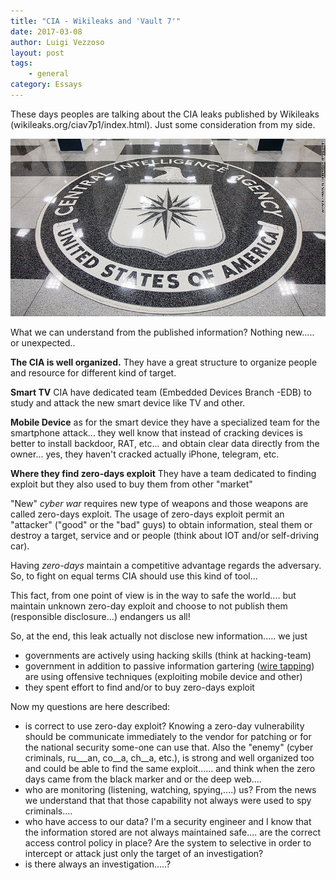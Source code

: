 ```yaml
---
title: "CIA - Wikileaks and 'Vault 7'"
date: 2017-03-08
author: Luigi Vezzoso
layout: post
tags: 
    - general
category: Essays
---
```


These days peoples are talking about the CIA leaks published by Wikileaks (wikileaks.org/ciav7p1/index.html). Just some consideration from my side.

![cia](assets/postimages/cia.jpg)

What we can understand from the published information? Nothing new..... or unexpected..


**The CIA is well organized.**
They have a great structure to organize people and resource for different kind of target.
	


**Smart TV**
CIA have dedicated team (Embedded Devices Branch -EDB) to study and attack the new smart device like TV and other.

**Mobile Device**
as for the smart device they have a specialized team for the smartphone attack... they well know that instead of cracking devices is better to install backdoor, RAT, etc... and obtain clear data directly from the owner... yes, they haven't cracked actually iPhone, telegram, etc.

**Where they find zero-days exploit**
They have a team dedicated to finding exploit but they also used to buy them from other "market"

"New" *cyber war* requires new type of weapons and those weapons are called zero-days exploit. The usage of zero-days exploit permit an "attacker" ("good" or the "bad" guys) to obtain information, steal them or destroy a target, service and or people (think about IOT and/or self-driving car).

Having *zero-days* maintain a competitive advantage regards  the adversary.  So, to fight  on equal terms CIA should use this kind of tool...

This fact, from one point of view is in the way to  safe the world.... but maintain unknown zero-day exploit and choose to not publish them (responsible disclosure...) endangers us all!

So, at the end, this leak actually not disclose new information..... we just 

- governments are actively using  hacking skills (think at hacking-team)
- government in addition to passive information gartering ([wire tapping](http://securityaffairs.co/wordpress/9720/cyber-crime/antisecit-analysis-of-anonymous-italian-job.html)) are using offensive  techniques (exploiting mobile device and other)
- they spent effort to find and/or to buy zero-days exploit


Now my questions are here described:

- is correct to use zero-day exploit? Knowing a zero-day vulnerability should be communicate immediately to the vendor for patching or for the national security some-one can use that. Also the "enemy" (cyber criminals, ru___an, co__a, ch__a, etc.), is strong and well organized too and could be able to find the same exploit...... and think when the zero days came from the black marker and or the deep web....
- who are monitoring (listening, watching, spying,....) us? From the news we understand that that those capability not always were used to spy criminals....
- who have access to our data? I'm a security engineer and I know that the information stored are not always maintained safe.... are the correct access control policy in place? Are the system to selective in order to intercept or attack just only the target of an investigation?
- is there always an investigation.....?


